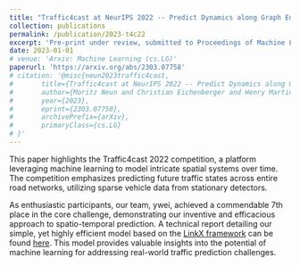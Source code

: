 ```yaml
---
title: "Traffic4cast at NeurIPS 2022 -- Predict Dynamics along Graph Edges from Sparse Node Data: Whole City Traffic and ETA from Stationary Vehicle Detectors"
collection: publications
permalink: /publication/2023-t4c22
excerpt: 'Pre-print under review, submitted to Proceedings of Machine Learning Research'
date: 2023-01-01
# venue: 'Arxiv: Machine Learning (cs.LG)'
paperurl: 'https://arxiv.org/abs/2303.07758'
# citation: '@misc{neun2023traffic4cast,
#       title={Traffic4cast at NeurIPS 2022 -- Predict Dynamics along Graph Edges from Sparse Node Data: Whole City Traffic and ETA from Stationary Vehicle Detectors}, 
#       author={Moritz Neun and Christian Eichenberger and Henry Martin and Markus Spanring and Rahul Siripurapu and Daniel Springer and Leyan Deng and Chenwang Wu and Defu Lian and Min Zhou and Martin Lumiste and Andrei Ilie and Xinhua Wu and Cheng Lyu and Qing-Long Lu and Vishal Mahajan and Yichao Lu and Jiezhang Li and Junjun Li and Yue-Jiao Gong and Florian Grötschla and Joël Mathys and Ye Wei and He Haitao and Hui Fang and Kevin Malm and Fei Tang and Michael Kopp and David Kreil and Sepp Hochreiter},
#       year={2023},
#       eprint={2303.07758},
#       archivePrefix={arXiv},
#       primaryClass={cs.LG}
# }'
---
```


This paper highlights the Traffic4cast 2022 competition, a platform leveraging machine learning to model intricate spatial systems over time. The competition emphasizes predicting future traffic states across entire road networks, utilizing sparse vehicle data from stationary detectors.

As enthusiastic participants, our team, ywei, achieved a commendable 7th place in the core challenge, demonstrating our inventive and efficacious approach to spatio-temporal prediction. A technical report detailing our simple, yet highly efficient model based on the [LinkX framework](https://arxiv.org/abs/2110.14446) can be found [here](https://github.com/Ye-We1/Traffic4cast2022/blob/master/paper.pdf). This model provides valuable insights into the potential of machine learning for addressing real-world traffic prediction challenges.